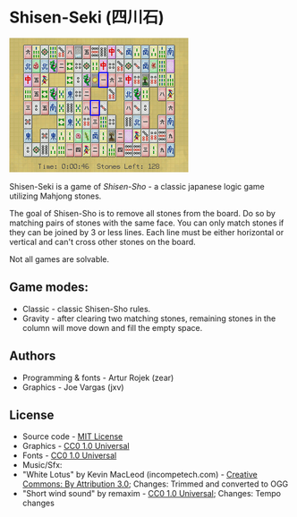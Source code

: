 # Shisen-Seki (四川石)
![screenshot](screenshot.png "Gameplay example")

Shisen-Seki is a game of *Shisen-Sho* - a classic japanese logic game utilizing Mahjong stones.

The goal of Shisen-Sho is to remove all stones from the board. Do so by matching pairs of stones with the same face.
You can only match stones if they can be joined by 3 or less lines. Each line must be either horizontal or vertical and can't cross other stones on the board.

Not all games are solvable.

Game modes:
-----------
* Classic - classic Shisen-Sho rules.
* Gravity - after clearing two matching stones, remaining stones in the column will move down and fill the empty space.

Authors
-------
* Programming & fonts - Artur Rojek (zear)
* Graphics - Joe Vargas (jxv)

License
-------
* Source code - [MIT License](LICENSE.txt)
* Graphics - [CC0 1.0 Universal](https://creativecommons.org/publicdomain/zero/1.0/)
* Fonts - [CC0 1.0 Universal](https://creativecommons.org/publicdomain/zero/1.0/)
* Music/Sfx:
 * "White Lotus" by Kevin MacLeod (incompetech.com) - [Creative Commons: By Attribution 3.0](http://creativecommons.org/licenses/by/3.0/); Changes: Trimmed and converted to OGG
 * "Short wind sound" by remaxim - [CC0 1.0 Universal](https://creativecommons.org/publicdomain/zero/1.0/); Changes: Tempo changes
